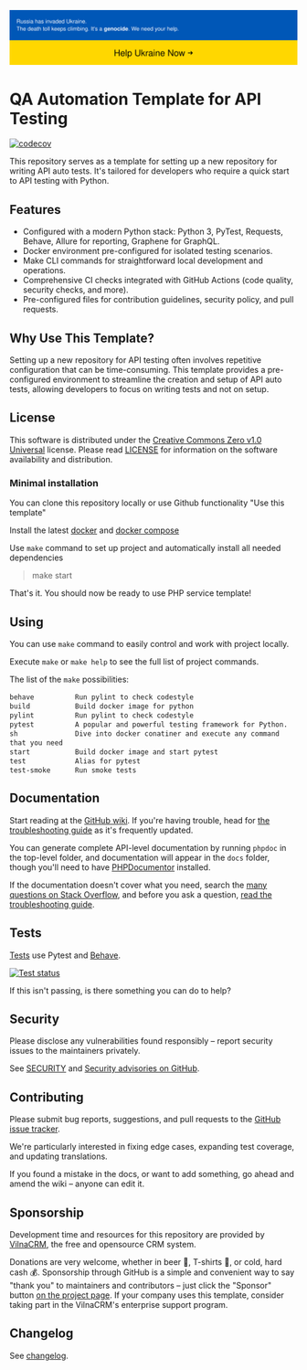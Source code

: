 [![SWUbanner](https://raw.githubusercontent.com/vshymanskyy/StandWithUkraine/main/banner2-direct.svg)](https://supportukrainenow.org/)

# QA Automation Template for API Testing

[![codecov](https://codecov.io/gh/VilnaCRM-Org/tests-template/branch/main/graph/badge.svg?token=J3SGCHIFD5)](https://codecov.io/gh/VilnaCRM-Org/tests-template)

This repository serves as a template for setting up a new repository for writing API auto tests. It's tailored for developers who require a quick start to API testing with Python.

## Features
- Configured with a modern Python stack: Python 3, PyTest, Requests, Behave, Allure for reporting, Graphene for GraphQL.
- Docker environment pre-configured for isolated testing scenarios.
- Make CLI commands for straightforward local development and operations.
- Comprehensive CI checks integrated with GitHub Actions (code quality, security checks, and more).
- Pre-configured files for contribution guidelines, security policy, and pull requests.

## Why Use This Template?
Setting up a new repository for API testing often involves repetitive configuration that can be time-consuming. This template provides a pre-configured environment to streamline the creation and setup of API auto tests, allowing developers to focus on writing tests and not on setup.

## License
This software is distributed under the [Creative Commons Zero v1.0 Universal](https://creativecommons.org/publicdomain/zero/1.0/deed) license. Please read [LICENSE](https://github.com/VilnaCRM-Org/tests-template/blob/main/LICENSE) for information on the software availability and distribution.

### Minimal installation
You can clone this repository locally or use Github functionality "Use this template"

Install the latest [docker](https://docs.docker.com/engine/install/) and [docker compose](https://docs.docker.com/compose/install/)

Use `make` command to set up project and automatically install all needed dependencies
> make start

That's it. You should now be ready to use PHP service template!

## Using
You can use `make` command to easily control and work with project locally.

Execute `make` or `make help` to see the full list of project commands.

The list of the `make` possibilities:

```
behave          Run pylint to check codestyle
build           Build docker image for python
pylint          Run pylint to check codestyle
pytest          A popular and powerful testing framework for Python.
sh              Dive into docker conatiner and execute any command that you need
start           Build docker image and start pytest
test            Alias for pytest
test-smoke      Run smoke tests
```

## Documentation
Start reading at the [GitHub wiki](https://github.com/VilnaCRM-Org/tests-template/wiki). If you're having trouble, head for [the troubleshooting guide](https://github.com/VilnaCRM-Org/tests-template/wiki/Troubleshooting) as it's frequently updated.

You can generate complete API-level documentation by running `phpdoc` in the top-level folder, and documentation will appear in the `docs` folder, though you'll need to have [PHPDocumentor](http://www.phpdoc.org) installed.

If the documentation doesn't cover what you need, search the [many questions on Stack Overflow](http://stackoverflow.com/questions/tagged/vilnacrm), and before you ask a question, [read the troubleshooting guide](https://github.com/VilnaCRM-Org/tests-template/wiki/Troubleshooting).

## Tests
[Tests](https://github.com/VilnaCRM-Org/tests-template/tree/main/tests/) use Pytest and [Behave](https://github.com/behave/behave).

[![Test status](https://github.com/VilnaCRM-Org/tests-template/workflows/Tests/badge.svg)](https://github.com/VilnaCRM-Org/tests-template/actions)

If this isn't passing, is there something you can do to help?

## Security
Please disclose any vulnerabilities found responsibly – report security issues to the maintainers privately.

See [SECURITY](https://github.com/VilnaCRM-Org/tests-template/tree/main/SECURITY.md) and [Security advisories on GitHub](https://github.com/VilnaCRM-Org/tests-template/security).

## Contributing
Please submit bug reports, suggestions, and pull requests to the [GitHub issue tracker](https://github.com/VilnaCRM-Org/tests-template/issues).

We're particularly interested in fixing edge cases, expanding test coverage, and updating translations.

If you found a mistake in the docs, or want to add something, go ahead and amend the wiki – anyone can edit it.

## Sponsorship
Development time and resources for this repository are provided by [VilnaCRM](https://vilnacrm.com/), the free and opensource CRM system.

Donations are very welcome, whether in beer 🍺, T-shirts 👕, or cold, hard cash 💰. Sponsorship through GitHub is a simple and convenient way to say "thank you" to maintainers and contributors – just click the "Sponsor" button [on the project page](https://github.com/VilnaCRM-Org/tests-template). If your company uses this template, consider taking part in the VilnaCRM's enterprise support program.

## Changelog
See [changelog](CHANGELOG.md).
